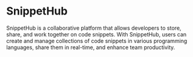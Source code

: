 # SnippetHub
SnippetHub is a collaborative platform that allows developers to store, share, and work together on code snippets. With SnippetHub, users can create and manage collections of code snippets in various programming languages, share them in real-time, and enhance team productivity.
